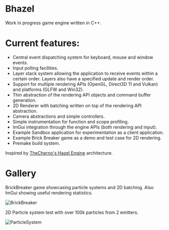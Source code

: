 # Bhazel

Work in progress game engine written in C++.

# Current features:
-  Central event dispatching system for keyboard, mouse and window events.
-  Input polling facilities.
-  Layer stack system allowing the application to receive events within a certain order. Layers also have a specified update and render order.
-  Support for multiple rendering APIs (OpenGL, Direct3D 11 and Vulkan) and platforms (GLFW and Win32).
-  Thin abstraction of the rendering API objects and command buffer generation.
-  2D Renderer with batching written on top of the rendering API abstraction.
-  Camera abstractions and simple controllers.
-  Simple instrumentation for function and scope profiling.
-  ImGui integration through the engine APIs (both rendering and input).
-  Example Sandbox application for experimentation as a client application.
-  Example Brick Breaker game as a demo and test case for 2D rendering.
-  Premake build system.

Inspired by [TheCherno's Hazel Engine](https://github.com/TheCherno/Hazel) architecture.

# Gallery

BrickBreaker game showcasing particle systems and 2D batching. Also ImGui showing useful rendering statistics.

![BrickBreaker](http://www.bmlourenco.com/public/images/bhazel/BrickBreaker.gif)


2D Particle system test with over 100k particles from 2 emitters.

![ParticleSystem](http://www.bmlourenco.com/public/images/bhazel/ParticleSystem2D.gif)